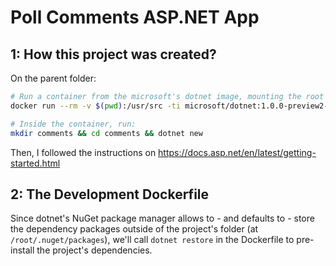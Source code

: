 # Poll Comments ASP.NET App

## 1: How this project was created?

On the parent folder:

```bash
# Run a container from the microsoft's dotnet image, mounting the root folder:
docker run --rm -v $(pwd):/usr/src -ti microsoft/dotnet:1.0.0-preview2-sdk

# Inside the container, run:
mkdir comments && cd comments && dotnet new
```

Then, I followed the instructions on https://docs.asp.net/en/latest/getting-started.html

## 2: The Development Dockerfile

Since dotnet's NuGet package manager allows to - and defaults to - store the
dependency packages outside of the project's folder (at `/root/.nuget/packages`),
we'll call `dotnet restore` in the Dockerfile to pre-install the project's dependencies.
